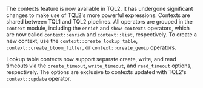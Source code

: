 The contexts feature is now available in TQL2. It has undergone significant
changes to make use of TQL2's more powerful expressions. Contexts are shared
between TQL1 and TQL2 pipelines. All operators are grouped in the `context`
module, including the `enrich` and `show contexts` operators, which are now
called `context::enrich` and `context::list`, respectively. To create a new
context, use the `context::create_lookup_table`, `context::create_bloom_filter`,
or `context::create_geoip` operators.

Lookup table contexts now support separate create, write, and read timeouts via
the `create_timeout`, `write_timeout`, and `read_timeout` options, respectively.
The options are exclusive to contexts updated with TQL2's `context::update`
operator.
